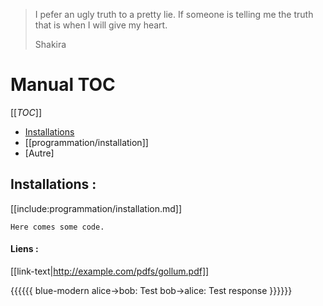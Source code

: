 > I pefer an ugly truth to a pretty lie. If someone is telling me the truth that is when I will give my heart.
>
> Shakira 

# Manual TOC 

[[_TOC_]]

- [Installations](programmation/installation.md)
- [[programmation/installation]]
- [Autre]

## Installations :
[[include:programmation/installation.md]]

~~~~~~~~
Here comes some code.
~~~~~~~~

#### Liens :
[[link-text|http://example.com/pdfs/gollum.pdf]]

{{{{{{ blue-modern
    alice->bob: Test
    bob->alice: Test response
}}}}}}